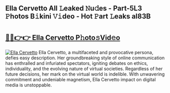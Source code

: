 ## Ella Cervetto All 𝙻eaked 𝙽u𝚍es - Part-5L3 𝙿hotos B𝚒kini 𝚅𝚒deo - Hot 𝙿art 𝙻eaks aI83B

# <h2><a href="http://ld0dqd.urlbe.top/?page=Ella+Cervetto">🔗🔗👉👉 Ella Cervetto P𝚑oto𝚜Vid𝚎o</a></h2>

[![Ella Cervetto](https://i.imgur.com/eBuTRDB.gif)](http://ld0dqd.urlbe.top/?page=Ella+Cervetto)
Ella Cervetto, a multifaceted and provocative persona, defies easy description. Her groundbreaking style of online communication has enthralled and infuriated spectators, igniting debates on ethics, individuality, and the evolving nature of virtual societies. Regardless of her future decisions, her mark on the virtual world is indelible. With unwavering commitment and undeniable magnetism, Ella Cervetto impact on digital media is unstoppable.
